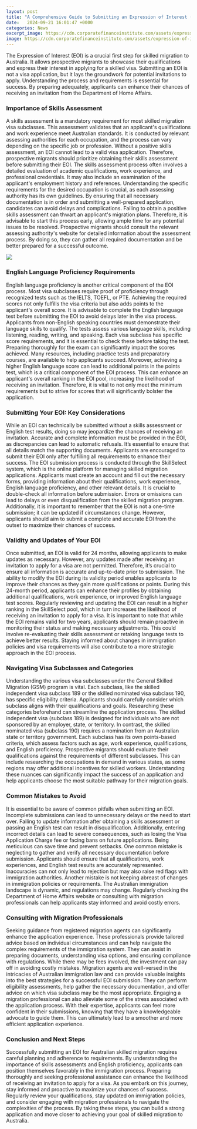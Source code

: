 ```yaml
---
layout: post
title: "A Comprehensive Guide to Submitting an Expression of Interest (EOI) for Australian Skilled Migration"
date:   2024-09-21 16:01:47 +0000
categories: News
excerpt_image: https://cdn.corporatefinanceinstitute.com/assets/expression-of-interest-eoi-1.png
image: https://cdn.corporatefinanceinstitute.com/assets/expression-of-interest-eoi-1.png
---
```


The Expression of Interest (EOI) is a crucial first step for skilled migration to Australia. It allows prospective migrants to showcase their qualifications and express their interest in applying for a skilled visa. Submitting an EOI is not a visa application, but it lays the groundwork for potential invitations to apply. Understanding the process and requirements is essential for success. By preparing adequately, applicants can enhance their chances of receiving an invitation from the Department of Home Affairs.
### Importance of Skills Assessment
A skills assessment is a mandatory requirement for most skilled migration visa subclasses. This assessment validates that an applicant's qualifications and work experience meet Australian standards. It is conducted by relevant assessing authorities for each occupation, and the process can vary depending on the specific job or profession. Without a positive skills assessment, an EOI cannot lead to a valid visa application. Therefore, prospective migrants should prioritize obtaining their skills assessment before submitting their EOI.
The skills assessment process often involves a detailed evaluation of academic qualifications, work experience, and professional credentials. It may also include an examination of the applicant's employment history and references. Understanding the specific requirements for the desired occupation is crucial, as each assessing authority has its own guidelines. By ensuring that all necessary documentation is in order and submitting a well-prepared application, candidates can avoid delays and complications.
Failing to obtain a positive skills assessment can thwart an applicant's migration plans. Therefore, it is advisable to start this process early, allowing ample time for any potential issues to be resolved. Prospective migrants should consult the relevant assessing authority's website for detailed information about the assessment process. By doing so, they can gather all required documentation and be better prepared for a successful outcome.

![](https://cdn.corporatefinanceinstitute.com/assets/expression-of-interest-eoi-1.png)
### English Language Proficiency Requirements
English language proficiency is another critical component of the EOI process. Most visa subclasses require proof of proficiency through recognized tests such as the IELTS, TOEFL, or PTE. Achieving the required scores not only fulfills the visa criteria but also adds points to the applicant's overall score. It is advisable to complete the English language test before submitting the EOI to avoid delays later in the visa process. Applicants from non-English speaking countries must demonstrate their language skills to qualify.
The tests assess various language skills, including listening, reading, writing, and speaking. Each visa subclass has specific score requirements, and it is essential to check these before taking the test. Preparing thoroughly for the exam can significantly impact the scores achieved. Many resources, including practice tests and preparatory courses, are available to help applicants succeed. 
Moreover, achieving a higher English language score can lead to additional points in the points test, which is a critical component of the EOI process. This can enhance an applicant's overall ranking in the EOI pool, increasing the likelihood of receiving an invitation. Therefore, it is vital to not only meet the minimum requirements but to strive for scores that will significantly bolster the application.
### Submitting Your EOI: Key Considerations
While an EOI can technically be submitted without a skills assessment or English test results, doing so may jeopardize the chances of receiving an invitation. Accurate and complete information must be provided in the EOI, as discrepancies can lead to automatic refusals. It’s essential to ensure that all details match the supporting documents. Applicants are encouraged to submit their EOI only after fulfilling all requirements to enhance their success.
The EOI submission process is conducted through the SkillSelect system, which is the online platform for managing skilled migration applications. Applicants must create an account and fill out the necessary forms, providing information about their qualifications, work experience, English language proficiency, and other relevant details. 
It is crucial to double-check all information before submission. Errors or omissions can lead to delays or even disqualification from the skilled migration program. Additionally, it is important to remember that the EOI is not a one-time submission; it can be updated if circumstances change. However, applicants should aim to submit a complete and accurate EOI from the outset to maximize their chances of success.
### Validity and Updates of Your EOI
Once submitted, an EOI is valid for 24 months, allowing applicants to make updates as necessary. However, any updates made after receiving an invitation to apply for a visa are not permitted. Therefore, it’s crucial to ensure all information is accurate and up-to-date prior to submission. The ability to modify the EOI during its validity period enables applicants to improve their chances as they gain more qualifications or points.
During this 24-month period, applicants can enhance their profiles by obtaining additional qualifications, work experience, or improved English language test scores. Regularly reviewing and updating the EOI can result in a higher ranking in the SkillSelect pool, which in turn increases the likelihood of receiving an invitation to apply for a visa.
It is important to note that while the EOI remains valid for two years, applicants should remain proactive in monitoring their status and making necessary adjustments. This could involve re-evaluating their skills assessment or retaking language tests to achieve better results. Staying informed about changes in immigration policies and visa requirements will also contribute to a more strategic approach in the EOI process.
### Navigating Visa Subclasses and Categories
Understanding the various visa subclasses under the General Skilled Migration (GSM) program is vital. Each subclass, like the skilled independent visa subclass 189 or the skilled nominated visa subclass 190, has specific eligibility criteria. Applicants should carefully consider which subclass aligns with their qualifications and goals. Researching these categories beforehand can streamline the application process.
The skilled independent visa (subclass 189) is designed for individuals who are not sponsored by an employer, state, or territory. In contrast, the skilled nominated visa (subclass 190) requires a nomination from an Australian state or territory government. Each subclass has its own points-based criteria, which assess factors such as age, work experience, qualifications, and English proficiency.
Prospective migrants should evaluate their qualifications against the requirements of different subclasses. This can include researching the occupations in demand in various states, as some regions may offer additional incentives for skilled workers. Understanding these nuances can significantly impact the success of an application and help applicants choose the most suitable pathway for their migration goals.
### Common Mistakes to Avoid
It is essential to be aware of common pitfalls when submitting an EOI. Incomplete submissions can lead to unnecessary delays or the need to start over. Failing to update information after obtaining a skills assessment or passing an English test can result in disqualification. Additionally, entering incorrect details can lead to severe consequences, such as losing the Visa Application Charge fee or facing bans on future applications. Being meticulous can save time and prevent setbacks.
One common mistake is neglecting to gather and verify all necessary documentation before submission. Applicants should ensure that all qualifications, work experiences, and English test results are accurately represented. Inaccuracies can not only lead to rejection but may also raise red flags with immigration authorities.
Another mistake is not keeping abreast of changes in immigration policies or requirements. The Australian immigration landscape is dynamic, and regulations may change. Regularly checking the Department of Home Affairs website or consulting with migration professionals can help applicants stay informed and avoid costly errors.
### Consulting with Migration Professionals
Seeking guidance from registered migration agents can significantly enhance the application experience. These professionals provide tailored advice based on individual circumstances and can help navigate the complex requirements of the immigration system. They can assist in preparing documents, understanding visa options, and ensuring compliance with regulations. While there may be fees involved, the investment can pay off in avoiding costly mistakes.
Migration agents are well-versed in the intricacies of Australian immigration law and can provide valuable insights into the best strategies for a successful EOI submission. They can perform eligibility assessments, help gather the necessary documentation, and offer advice on which visa subclass may be the most appropriate.
Engaging a migration professional can also alleviate some of the stress associated with the application process. With their expertise, applicants can feel more confident in their submissions, knowing that they have a knowledgeable advocate to guide them. This can ultimately lead to a smoother and more efficient application experience.
### Conclusion and Next Steps
Successfully submitting an EOI for Australian skilled migration requires careful planning and adherence to requirements. By understanding the importance of skills assessments and English proficiency, applicants can position themselves favorably in the immigration process. Preparing thoroughly and seeking professional assistance can enhance the likelihood of receiving an invitation to apply for a visa. 
As you embark on this journey, stay informed and proactive to maximize your chances of success. Regularly review your qualifications, stay updated on immigration policies, and consider engaging with migration professionals to navigate the complexities of the process. By taking these steps, you can build a strong application and move closer to achieving your goal of skilled migration to Australia.